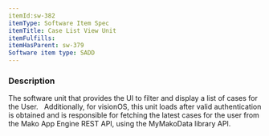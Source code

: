 ```yaml
---
itemId:sw-382
itemType: Software Item Spec
itemTitle: Case List View Unit
itemFulfills: 
itemHasParent: sw-379
Software item type: SADD
---
```

### Description
The software unit that provides the UI to filter and display a list of cases for the User.
 
Additionally, for visionOS, this unit loads after valid authentication is obtained and is responsible for fetching the latest cases for the user from the Mako App Engine REST API, using the MyMakoData library API.